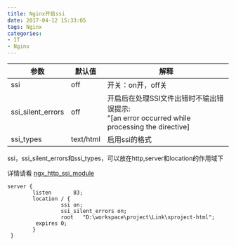 ```yaml
---
title: Nginx开启ssi
date: 2017-04-12 15:33:05
tags: Nginx
categories:
- IT
- Nginx
---
```


| 参数 | 默认值 | 解释 |
| --- | --- | --- |
| ssi | off | 开关：on开，off关 |
| ssi_silent_errors | off | 开启后在处理SSI文件出错时不输出错误提示:<br>”[an error occurred while processing the directive] |
| ssi_types | text/html | 启用ssi的格式 |

ssi，ssi_silent_errors和ssi_types，可以放在http,server和location的作用域下

详情请看 [ngx_http_ssi_module](http://nginx.org/en/docs/http/ngx_http_ssi_module.html)

```
server {
        listen       83;
        location / {
                 ssi on;
                 ssi_silent_errors on;
                 root   "D:\workspace\project\Link\xproject-html";
         expires 0;
        }
 }
```